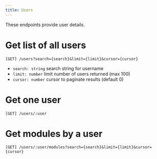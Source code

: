```yaml
---
title: Users
---
```


These endpoints provide user details.

# Get list of all users

```
[GET] /users?search={search}&limit={limit}&cursor={cursor}
```

- `search: string` search string for username
- `limit: number` limit number of users returned (max 100)
- `cursor: number` cursor to paginate results (default 0)

# Get one user

```
[GET] /users/:user
```

# Get modules by a user

```
[GET] /users/:user/modules?search={search}&limit={limit}&cursor={cursor}
```
